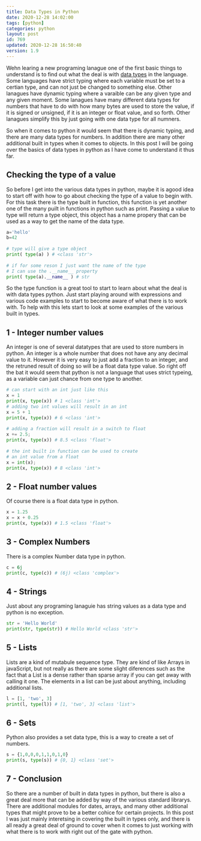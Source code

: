 ```yaml
---
title: Data Types in Python
date: 2020-12-28 14:02:00
tags: [python]
categories: python
layout: post
id: 769
updated: 2020-12-28 16:50:40
version: 1.9
---
```


Wehn learing a new programing lanague one of the first basic things to understand is to find out what the deal is with [data types](https://www.tutorialsteacher.com/python/python-data-types) in the language. Some languages have strict typing where each variable must be set to a certian type, and can not just be changed to something else. Other lanagues have dynamic typing where a varaible can be any given type and any given moment. Some lanagues have many different data types for numbers that have to do with how many bytes are used to store the value, if it is signed or unsigned, if it is an integer or float value, and so forth. Other lanagues simplify this by just going with one data type for all numners.

So when it comes to python it would seem that there is dynamic typing, and there are many data types for numbers. In addition there are many other additional built in types when it comes to objects. In this post I will be going over the basics of data types in python as I have come to understand it thus far.

<!-- more -->

## Checking the type of a value

So before I get into the various data types in python, maybe it is agood idea to start off with how to go about checking the type of a value to begin with. For this task there is the type built in function, this function is yet another one of the many puilt in functions in python such as print. Passing a value to type will return a type object, this object has a name propery that can be used as a way to get the name of the data type.

```python
a='hello'
b=42
 
# type will give a type object
print( type(a) ) # <class 'str'>
 
# if for some reson I just want the name of the type
# I can use the .__name__ property
print( type(a).__name__ ) # str
```

So the type function is a great tool to start to learn about what the deal is with data types python. Just start playing around with expressions and various code examples to start to become aware of what there is to work with. To help with this lets start to look at some examples of the various built in types.

## 1 - Integer number values

An integer is one of several datatypes that are used to store numbers in python. An integer is a whole number that does not have any any decimal value to it. However it is very easy to just add a fraction to an integer, and the retruned result of doing so will be a float data type value. So right off the bat it would seem that python is not a language that uses strict typeing, as a variable can just chance from one type to another.

```python
# can start with an int just like this
x = 1
print(x, type(x)) # 1 <class 'int'>
# adding two int values will result in an int
x = 5 + 1
print(x, type(x)) # 6 <class 'int'>
 
# adding a fraction will result in a switch to float
x += 2.5;
print(x, type(x)) # 8.5 <class 'float'>
 
# the int built in function can be used to create
# an int value from a float
x = int(x);
print(x, type(x)) # 8 <class 'int'>
```

## 2 - Float number values

Of course there is a float data type in python.

```python
x = 1.25
x = x + 0.25
print(x, type(x)) # 1.5 <class 'float'>
```

## 3 - Complex Numbers

There is a complex Number data type in python.

```python
c = 6j
print(c, type(c)) # (6j) <class 'complex'>
```

## 4 - Strings

Just about any programing lanaguie has string values as a data type and python is no exception.

```python
str = 'Hello World'
print(str, type(str)) # Hello World <class 'str'>
```

## 5 - Lists

Lists are a kind of mutabule sequence type. They are kind of like Arrays in javaScript, but not really as there are some slight diferences such as the fact that a List is a dense rather than sparse array if you can get away with calling it one. The elements in a list can be just about anything, including additional lists.

```python
l = [1, 'two', 3]
print(l, type(l)) # [1, 'two', 3] <class 'list'>
```

## 6 - Sets

Python also provides a set data type, this is a way to create a set of numbers.

```python
s = {1,0,0,0,1,1,0,1,0}
print(s, type(s)) # {0, 1} <class 'set'>
```

## 7 - Conclusion

So there are a number of built in data types in python, but there is also a great deal more that can be added by way of the various standard librarys. There are additional modules for dates, arrays, and many other additional types that might prove to be a better cohice for certain projects. In this post I was just mainly interetsing in covering the built in types only, and there is all ready a great deal of ground to cover when it comes to just working with what there is to work with right out of the gate with python.

